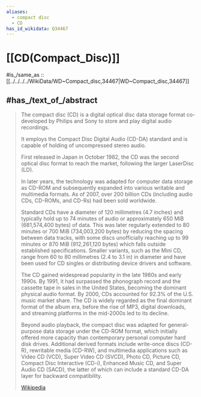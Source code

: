 ```yaml
---
aliases:
  - compact disc
  - CD
has_id_wikidata: Q34467
---
```


# [[CD(Compact_Disc)]] 

#is_/same_as :: [[../../../../WikiData/WD~Compact_disc,34467|WD~Compact_disc,34467]] 

## #has_/text_of_/abstract 

> The compact disc (CD) is a digital optical disc data storage format 
> co-developed by Philips and Sony to store and play digital audio recordings. 
> 
> It employs the Compact Disc Digital Audio (CD-DA) standard 
> and is capable of holding of uncompressed stereo audio. 
> 
> First released in Japan in October 1982, 
> the CD was the second optical disc format to reach the market, following the larger LaserDisc (LD). 
> 
> In later years, the technology was adapted for computer data storage as CD-ROM 
> and subsequently expanded into various writable and multimedia formats. 
> As of 2007, over 200 billion CDs (including audio CDs, CD-ROMs, and CD-Rs) 
> had been sold worldwide.
>
> Standard CDs have a diameter of 120 millimetres (4.7 inches) and typically hold up to 74 minutes of audio or approximately 650 MiB (681,574,400 bytes) of data. This was later regularly extended to 80 minutes or 700 MiB (734,003,200 bytes) by reducing the spacing between data tracks, with some discs unofficially reaching up to 99 minutes or 870 MiB (912,261,120 bytes) which falls outside established specifications. Smaller variants, such as the Mini CD, range from 60 to 80 millimetres (2.4 to 3.1 in) in diameter and have been used for CD singles or distributing device drivers and software.
>
> The CD gained widespread popularity in the late 1980s and early 1990s. By 1991, it had surpassed the phonograph record and the cassette tape in sales in the United States, becoming the dominant physical audio format. By 2000, CDs accounted for 92.3% of the U.S. music market share. The CD is widely regarded as the final dominant format of the album era, before the rise of MP3, digital downloads, and streaming platforms in the mid-2000s led to its decline.
>
> Beyond audio playback, the compact disc was adapted for general-purpose data storage under the CD-ROM format, which initially offered more capacity than contemporary personal computer hard disk drives. Additional derived formats include write-once discs (CD-R), rewritable media (CD-RW), and multimedia applications such as Video CD (VCD), Super Video CD (SVCD), Photo CD, Picture CD, Compact Disc Interactive (CD-i), Enhanced Music CD, and Super Audio CD (SACD), the latter of which can include a standard CD-DA layer for backward compatibility.
>
> [Wikipedia](https://en.wikipedia.org/wiki/Compact%20disc) 

